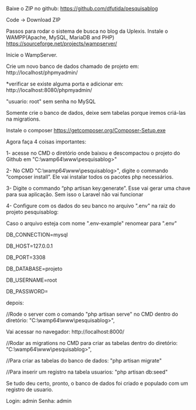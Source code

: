 Baixe o ZIP no github: https://github.com/dfutida/pesquisablog

Code -> Download ZIP

Passos para rodar o sistema de busca no blog da Uplexis.
Instale o WAMPP(Apache, MySQL, MariaDB and PHP)
https://sourceforge.net/projects/wampserver/

Inicie o WampServer.

Crie um novo banco de dados chamado de projeto em:
http://localhost/phpmyadmin/

*verificar se existe alguma porta e adicionar em:
http://localhost:8080/phpmyadmin/ 

"usuario: root" sem senha no MySQL

Somente crie o banco de dados, deixe sem tabelas porque iremos criá-las na migrations.

Instale o composer
https://getcomposer.org/Composer-Setup.exe

Agora faça 4 coisas importantes:

1- acesse no CMD o diretório onde baixou e descompactou o projeto do Github em "C:\wamp64\www\pesquisablog>"

2- No CMD "C:\wamp64\www\pesquisablog>", digite o commando “composer install”. Ele vai instalar todos os pacotes php necessários.

3- Digite o commando “php artisan key:generate”. Esse vai gerar uma chave para sua aplicação. Sem isso o Laravel não vai funcionar

4- Configure com os dados do seu banco no arquivo ".env" na raiz do projeto pesquisablog:

Caso o arquivo esteja com nome ".env-example" renomear para ".env"

DB_CONNECTION=mysql

DB_HOST=127.0.0.1

DB_PORT=3308

DB_DATABASE=projeto

DB_USERNAME=root

DB_PASSWORD=


depois:

//Rode o server com o comando "php artisan serve" no CMD dentro do diretório: "C:\wamp64\www\pesquisablog>",

Vai acessar no navegador: 
http://localhost:8000/

//Rodar as migrations no CMD para criar as tabelas dentro do diretório: 
"C:\wamp64\www\pesquisablog>",

//Para criar as tabelas do banco de dados: 
"php artisan migrate"

//Para inserir um registro na tabela usuarios: 
"php artisan db:seed"

Se tudo deu certo, pronto, o banco de dados foi criado e populado com um registro de usuario.

Login: admin
Senha: admin